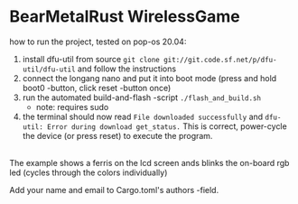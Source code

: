 # BearMetalRust WirelessGame

how to run the project, tested on pop-os 20.04: 
1. install dfu-util from source ```git clone git://git.code.sf.net/p/dfu-util/dfu-util``` and follow the instructions
2. connect the longang nano and put it into boot mode (press and hold boot0 -button, click reset -button once)
3. run the automated build-and-flash -script  ```./flash_and_build.sh```
	- note: requires sudo
4. the terminal should now read ```File downloaded successfully``` and ```dfu-util: Error during download get_status.``` This is correct, power-cycle the device (or press reset) to execute the program.

<br/> The example shows a ferris on the lcd screen ands blinks the on-board rgb led (cycles through the colors individually)<br/>

Add your name and email to Cargo.toml's authors -field. <br/>

